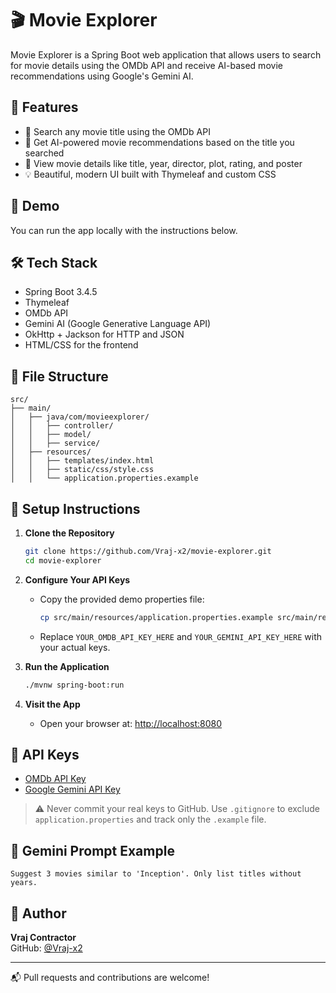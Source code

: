 # 🎬 Movie Explorer

Movie Explorer is a Spring Boot web application that allows users to search for movie details using the OMDb API and receive AI-based movie recommendations using Google's Gemini AI.

## 🌟 Features

- 🔎 Search any movie title using the OMDb API
- 🧠 Get AI-powered movie recommendations based on the title you searched
- 📸 View movie details like title, year, director, plot, rating, and poster
- 💡 Beautiful, modern UI built with Thymeleaf and custom CSS

## 🚀 Demo

You can run the app locally with the instructions below.

## 🛠 Tech Stack

- Spring Boot 3.4.5
- Thymeleaf
- OMDb API
- Gemini AI (Google Generative Language API)
- OkHttp + Jackson for HTTP and JSON
- HTML/CSS for the frontend

## 📂 File Structure

```
src/
├── main/
│   ├── java/com/movieexplorer/
│   │   ├── controller/
│   │   ├── model/
│   │   ├── service/
│   ├── resources/
│   │   ├── templates/index.html
│   │   ├── static/css/style.css
│   │   └── application.properties.example
```

## 🧪 Setup Instructions

1. **Clone the Repository**
   ```bash
   git clone https://github.com/Vraj-x2/movie-explorer.git
   cd movie-explorer
   ```

2. **Configure Your API Keys**
   - Copy the provided demo properties file:
     ```bash
     cp src/main/resources/application.properties.example src/main/resources/application.properties
     ```
   - Replace `YOUR_OMDB_API_KEY_HERE` and `YOUR_GEMINI_API_KEY_HERE` with your actual keys.

3. **Run the Application**
   ```bash
   ./mvnw spring-boot:run
   ```

4. **Visit the App**
   - Open your browser at: [http://localhost:8080](http://localhost:8080)

## 🔐 API Keys

- [OMDb API Key](https://www.omdbapi.com/apikey.aspx)
- [Google Gemini API Key](https://ai.google.dev/)

> ⚠️ Never commit your real keys to GitHub. Use `.gitignore` to exclude `application.properties` and track only the `.example` file.

## 🧠 Gemini Prompt Example

```
Suggest 3 movies similar to 'Inception'. Only list titles without years.
```

## 👤 Author

**Vraj Contractor**  
GitHub: [@Vraj-x2](https://github.com/Vraj-x2)

---

📬 Pull requests and contributions are welcome!
